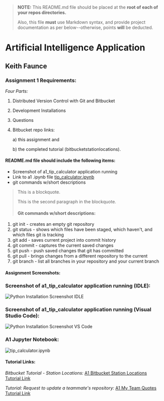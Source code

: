 > **NOTE:** This README.md file should be placed at the **root of each of your repos directories.**
>
>Also, this file **must** use Markdown syntax, and provide project documentation as per below--otherwise, points **will** be deducted.
>

# Artificial Intelligence Application

## Keith Faunce

### Assignment 1 Requirements:

*Four Parts:*

1. Distributed Version Control with Git and Bitbucket
2. Development Installations
3. Questions
4. Bitbucket repo links:

   a) this assignment and

   b) the completed tutorial (bitbucketstationlocations).

#### README.md file should include the following items:

* Screenshot of a1_tip_calculator application running
* Link to a1 .ipynb file [tip_calculator.ipynb](a1_tip_calculator/tip_calculator.ipynb "A1 jupyter notebook")
* git commands w/short descriptions

> This is a blockquote.
> 
> This is the second paragraph in the blockquote.
>
> #### Git commands w/short descriptions:

1. git init - creates an empty git repository
2. git status - shows which files have been staged, which haven't, and which files git is tracking
3. git add - saves current project into commit history
4. git commit - captures the current saved changes
5. git push - push saved changes that git has committed 
6. git pull - brings changes from a different repository to the current
7. git branch - list all branches in your repository and your current branch

#### Assignment Screenshots:

### Screenshot of a1_tip_calculator application running (IDLE):

![Python Installation Screenshot IDLE](img/a1_tip_calculator_idle.PNG)

### Screenshot of a1_tip_calculator application running (Visual Studio Code):

![Python Installation Screenshot VS Code](img/a1_tip_calculator_vs_code.PNG)

### A1 Jupyter Notebook:

![tip_calculator.ipynb](img/a1_jupyter_notebook.PNG "A1 Jupyter Notebook")


#### Tutorial Links:

*Bitbucket Tutorial - Station Locations:*
[A1 Bitbucket Station Locations Tutorial Link](https://bitbucket.org/username/bitbucketstationlocations/ "Bitbucket Station Locations")

*Tutorial: Request to update a teammate's repository:*
[A1 My Team Quotes Tutorial Link](https://bitbucket.org/lis4930_keithfaunce/bitbucketstationlocations/src/main/ "My Team Quotes Tutorial")
